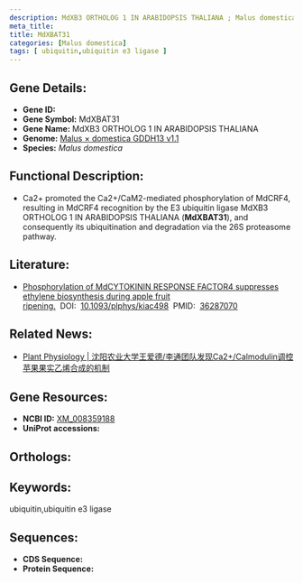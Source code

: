 ```yaml
---
description: MdXB3 ORTHOLOG 1 IN ARABIDOPSIS THALIANA ; Malus domestica
meta_title:
title: MdXBAT31
categories: [Malus domestica]
tags: [ ubiquitin,ubiquitin e3 ligase ]
---
```


## Gene Details:
- **Gene ID:**	[]()
- **Gene Symbol:** MdXBAT31
- **Gene Name:** MdXB3 ORTHOLOG 1 IN ARABIDOPSIS THALIANA
- **Genome:** [Malus × domestica GDDH13 v1.1]()
- **Species:** *Malus domestica*

## Functional Description:
   - Ca2+ promoted the Ca2+/CaM2-mediated phosphorylation of MdCRF4, resulting in MdCRF4 recognition by the E3 ubiquitin ligase MdXB3 ORTHOLOG 1 IN ARABIDOPSIS THALIANA (**MdXBAT31**), and consequently its ubiquitination and degradation via the 26S proteasome pathway.

## Literature:
   - [Phosphorylation of MdCYTOKININ RESPONSE FACTOR4 suppresses ethylene biosynthesis during apple fruit ripening.]( https://academic.oup.com/plphys/article/191/1/694/6774987?login=true)&nbsp;&nbsp;DOI:&nbsp;&nbsp;[10.1093/plphys/kiac498](https://academic.oup.com/plphys/article/191/1/694/6774987?login=true)&nbsp;&nbsp;PMID:&nbsp;&nbsp;[36287070](https://pubmed.ncbi.nlm.nih.gov/36287070/)

## Related News:
   - [Plant Physiology | 沈阳农业大学王爱德/李通团队发现Ca2+/Calmodulin调控苹果果实乙烯合成的机制](https://mp.weixin.qq.com/s?__biz=Mzg3MDEwNDEyMg==&mid=2247540133&idx=5&sn=a52917de6e1d94ff21cae151ecb70e6f&chksm=ce90f0f0f9e779e6f3ccc3010fb57d1c7d25e661a451c494b49febc28f2affd309691e2030a4&scene=27#wechat_redirect)

## Gene Resources:
- **NCBI ID:** [XM_008359188](https://www.ncbi.nlm.nih.gov/gene/?term=XM_008359188)
- **UniProt accessions:** [](https://www.uniprot.org/uniprotkb//entry)

## Orthologs:

## Keywords:
ubiquitin,ubiquitin e3 ligase

## Sequences:
- **CDS Sequence:**
- **Protein Sequence:**
